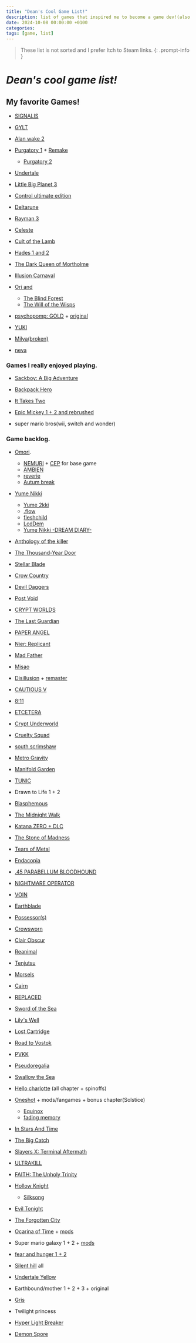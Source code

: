 ```yaml
---
title: "Dean's Cool Game List!"
description: list of games that inspired me to become a game dev!(also to keep being one!)
date: 2024-10-08 00:00:00 +0100
categories:
tags: [game, list]
---
```

> These list is not sorted and
I prefer Itch to Steam links.
{: .prompt-info }
# ***Dean's cool game list!***

## My favorite Games!
- [SIGNALIS](https://rose-engine.org/signalis/)

- [GYLT](https://tequilaworks.com/en/gylt/)

- [Alan wake 2](https://www.alanwake.com/)

- [Purgatory 1](https://memoriesoffear.jcink.net/index.php?showtopic=68) + [Remake](https://store.steampowered.com/app/2851770/NARAKU/)
  - [Purgatory 2](https://memoriesoffear.jcink.net/index.php?showtopic=85)

- [Undertale](https://undertale.com/)

- [Little Big Planet 3](https://www.lbpunion.com/)

- [Control ultimate edition](https://www.remedygames.com/games/control)

- [Deltarune](https://deltarune.com/)

- [Rayman 3](https://raymanpc.com/wiki/en/Rayman_3)

- [Celeste](https://www.celestegame.com/)

- [Cult of the Lamb](https://www.cultofthelamb.com/)

- [Hades 1 and 2](https://www.supergiantgames.com/games/hades-ii/)

- [The Dark Queen of Mortholme](https://qwertyprophecy.itch.io/mortholme)

- [Illusion Carnaval](https://kiz-qi.itch.io/illusion-carnival)

- [Ori and](https://www.orithegame.com/)
    - [The Blind Forest](https://www.orithegame.com/blind-forest/)
    - [The Will of the Wisps](https://store.steampowered.com/app/1057090/Ori_and_the_Will_of_the_Wisps/)

- [psychopomp: GOLD](https://store.steampowered.com/app/3243190/Psychopomp_GOLD/) + [original](https://karbonic.itch.io/psychopomp)

- [YUKI](https://visualmemoryunit.itch.io/yuki)

- [Milya(broken)](https://lol-rust.itch.io/milyabroken)

- [neva](https://neva.game/)



### Games I really enjoyed playing.
- [Sackboy: A Big Adventure](https://store.steampowered.com/app/1599660/Sackboy_A_Big_Adventure/)

- [Backpack Hero](https://thejaspel.itch.io/backpack-hero)

- [It Takes Two](https://www.ea.com/games/it-takes-two)

- [Epic Mickey 1 + 2 and rebrushed](https://store.steampowered.com/app/1522160/Disney_Epic_Mickey_Rebrushed/)

- super mario bros(wii, switch and wonder)

### Game backlog.
- [Omori](https://www.omori-game.com/). 
    - [NEMURI](https://mods.one/mod/nemuri) + [CEP](https://mods.one/mod/cep) for base game
    - [AMBIEN](https://mods.one/mod/ambien)
    - [reverie](https://mods.one/mod/reverie)
    - [Autum break](https://mods.one/mod/autumnbreak)

- [Yume Nikki](https://www.yume.wiki/yume/Yume_Nikki)
  - [Yume 2kki](https://yume.wiki/2kki/Yume_2kki_Wiki)
  - [.flow](https://yume.wiki/flow/Downloads)
  - [fleshchild](https://yumenikkifg.fandom.com/wiki/Fleshchild)
  - [LcdDem](https://guilvector.itch.io/lcddem)
  - [Yume Nikki -DREAM DIARY-](https://store.steampowered.com/app/774811/YUMENIKKI_DREAM_DIARY/)

- [Anthology of the killer](https://thecatamites.itch.io/anthology-of-the-killer)

- [The Thousand-Year Door](https://www.mariowiki.com/Paper_Mario:_The_Thousand-Year_Door)

- [Stellar Blade](https://www.stellar-blade.com/)

- [Crow Country](https://crowcountrygame.com/)

- [Devil Daggers](https://devildaggers.com/)

- [Post Void](https://store.steampowered.com/app/1285670/Post_Void/)

- [CRYPT WORLDS](https://www.cicadamarionette.com/Games/CryptWorlds/Main.html)

- [The Last Guardian](https://www.playstation.com/en-us/games/the-last-guardian/)

- [PAPER ANGEL](https://slitherbop.itch.io/paper-angel)

- [Nier: Replicant](https://store.steampowered.com/app/1113560/NieR_Replicant_ver122474487139/)

- [Mad Father](https://store.steampowered.com/app/483980/Mad_Father/)

- [Misao](https://store.steampowered.com/app/691450/Misao__2024_HD_Remaster/)

- [Disillusion](https://store.steampowered.com/app/1490060/Disillusion/) + [remaster](https://disillusionst.itch.io/disillusion-st)

- [CAUTIOUS V](https://beefstrong.itch.io/cautious-v-)

- [8:11](https://goth-6669.itch.io/811)

- [ETCETERA](https://slitherbop.itch.io/etcetera)

- [Crypt Underworld](https://lilithzone.itch.io/crypt-underworld)

- [Cruelty Squad](https://store.steampowered.com/app/1388770/Cruelty_Squad/)

- [south scrimshaw](https://nomarsh.itch.io/)

- [Metro Gravity](https://store.steampowered.com/app/2986450/Metro_Gravity/)

- [Manifold Garden](https://manifold.garden/)

- [TUNIC](https://tunicgame.com/)

- Drawn to Life 1 + 2

- [Blasphemous](https://store.steampowered.com/app/774361/Blasphemous/)

- [The Midnight Walk](https://store.steampowered.com/app/2863640/The_Midnight_Walk/)

- [Katana ZERO + DLC](https://katanazero.com/)

- [The Stone of Madness](https://store.steampowered.com/app/1309710/The_Stone_of_Madness/)

- [Tears of Metal](https://store.steampowered.com/app/1913120/Tears_of_Metal/)

- [Endacopia](https://store.steampowered.com/app/2684630/Endacopia/)

- [.45 PARABELLUM BLOODHOUND](https://store.steampowered.com/app/3014650/45_PARABELLUM_BLOODHOUND__Cyberpunk_Active_Time_Action/)

- [NIGHTMARE OPERATOR](https://store.steampowered.com/app/2957360/NIGHTMARE_OPERATOR/)

- [VOIN](https://store.steampowered.com/app/2464530/VOIN/)

- [Earthblade](https://exok.com/games/earthblade/)

- [Possessor(s)](https://store.steampowered.com/app/2132890/Possessors/)

- [Crowsworn](https://crowsworn.com/)

- [Clair Obscur](https://www.expedition33.com/)

- [Reanimal](https://reanimal.thqnordic.com/)

- [Tenjutsu](https://www.devolverdigital.com/games/tenjutsu)

- [Morsels](https://furcula.ca/)

- [Cairn](https://store.steampowered.com/app/1588550/Cairn/)

- [REPLACED](https://sadcatstudios.com/)

- [Sword of the Sea](https://swordoftheseagame.com/)

- [Lily's Well](https://pureiceblue.itch.io/lilys-well)

- [Lost Cartridge](https://pureiceblue.itch.io/lost-cartridge-cold-read)

- [Road to Vostok](https://www.roadtovostok.com/)

- [PVKK](https://pvkk.game/)

- [Pseudoregalia](https://rittzler.itch.io/pseudoregalia)

- [Swallow the Sea](https://itsthetalia.itch.io/swallow-the-sea)

- [Hello charlotte](https://etherane.itch.io/) (all chapter + spinoffs) 

- [Oneshot](https://futurecat.itch.io/) + mods/fangames + bonus chapter(Solstice)
    - [Equinox](https://kittehcreations.com/?a=1#mods)
    - [fading memory](https://astrabit.itch.io/oneshot-fading-memory)

- [In Stars And Time](https://www.instarsandtime.com/)

- [The Big Catch](https://thebigcatchgame.com/)

- [Slayers X: Terminal Aftermath](https://store.steampowered.com/app/1931020/Slayers_X_Terminal_Aftermath_Vengance_of_the_Slayer/)

- [ULTRAKILL](https://store.steampowered.com/app/1229490/ULTRAKILL/)

- [FAITH: The Unholy Trinity](https://store.steampowered.com/app/1179080/FAITH_The_Unholy_Trinity/?curator_clanid=6856383&curator_listid=32813)

- [Hollow Knight](https://store.steampowered.com/app/367520/Hollow_Knight/)
    - [Silksong](https://store.steampowered.com/app/1030300/Hollow_Knight_Silksong/)

- [Evil Tonight](https://dyagames.itch.io/evil-tonight)

- [The Forgotten City](https://forgottencitygame.com/)

- [Ocarina of Time](https://archive.org/details/the-legend-of-zelda-ocarina-of-time-usa_202012) + [mods](https://hylianmodding.com/mods)

- Super mario galaxy 1 + 2 + [mods](https://aurumsmods.com/nmg/)

- [fear and hunger 1 + 2](https://mirohaver.itch.io/)

- [Silent hill](https://www.konami.com/games/silenthill/gate) all

- [Undertale Yellow](https://gamejolt.com/games/UndertaleYellow/136925)

- Earthbound/mother 1 + 2 + 3 + original

- [Gris](https://nomada.studio/)

- Twilight princess

- [Hyper Light Breaker](https://www.hyperlightbreaker.com/en/)

- [Demon Spore](https://demonspore.com/)
